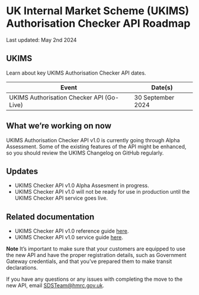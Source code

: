 
# UK Internal Market Scheme (UKIMS) Authorisation Checker API Roadmap
Last updated: May 2nd 2024

## UKIMS
Learn about key UKIMS Authorisation Checker API dates.


| Event                                              | Date(s)              |
|----------------------------------------------------|----------------------|
| UKIMS Authorisation Checker API (Go-Live)    | 30 September 2024          |


## What we’re working on now
UKIMS Authorisation Checker API v1.0 is currently going through Alpha Assessment. Some of the existing features of the API might be enhanced, so you should review the UKIMS Changelog on GitHub regularly.

## Updates

- UKIMS Checker API v1.0 Alpha Assesment in progress.
- UKIMS Checker API v1.0 will not be ready for use in production until the UKIMS Checker API service goes live.

## Related documentation
- UKIMS Checker API v1.0 reference guide [here](/api-documentation/docs/api/service/ukim-auth-checker-api/1.0).
- UKIMS Checker API v1.0 service guide [here](/guides/ukim-auth-checker-api-service-guide/source/documentation/index.md).

 **Note** It’s important to make sure that your customers are equipped to use the new API and have the proper registration details, such as Government Gateway credentials, and that you’ve prepared them to make transit declarations.

If you have any questions or any issues with completing the move to the new API, email SDSTeam@hmrc.gov.uk.


